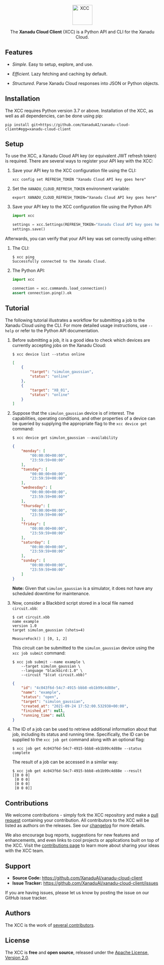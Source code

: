 <p align="center">
  <img height=65 alt="XCC" src="doc/_static/xcc_title.svg">
</p>

<p align="center">
  The <b>Xanadu Cloud Client</b> (XCC) is a Python API and CLI for the Xanadu Cloud.
</p>

## Features

- *Simple*. Easy to setup, explore, and use.

- *Efficient*. Lazy fetching and caching by default.

- *Structured*. Parse Xanadu Cloud responses into JSON or Python objects.

## Installation

The XCC requires Python version 3.7 or above. Installation of the XCC, as well
as all dependencies, can be done using pip:

```console
pip install git+https://github.com/XanaduAI/xanadu-cloud-client#egg=xanadu-cloud-client
```

## Setup

To use the XCC, a Xanadu Cloud API key (or equivalent JWT refresh token) is
required. There are several ways to register your API key with the XCC:

1. Save your API key to the XCC configuration file using the CLI:
    ```console
    xcc config set REFRESH_TOKEN "Xanadu Cloud API key goes here"
    ```

2. Set the `XANADU_CLOUD_REFRESH_TOKEN` environment variable:
    ```console
    export XANADU_CLOUD_REFRESH_TOKEN="Xanadu Cloud API key goes here"
    ```

3. Save your API key to the XCC configuration file using the Python API:
    ```python
    import xcc

    settings = xcc.Settings(REFRESH_TOKEN="Xanadu Cloud API key goes here")
    settings.save()
    ```

Afterwards, you can verify that your API key was set correctly using either:

1. The CLI:
    ```console
    $ xcc ping
    Successfully connected to the Xanadu Cloud.
    ```

2. The Python API:
    ```python
    import xcc

    connection = xcc.commands.load_connection()
    assert connection.ping().ok
    ```

## Tutorial

The following tutorial illustrates a workflow for submitting a job to the Xanadu
Cloud using the CLI. For more detailed usage instructions, use `--help` or refer
to the Python API documentation.

1.  Before submitting a job, it is a good idea to check which devices are
    currently accepting jobs on the Xanadu Cloud:

    ```console
    $ xcc device list --status online
    ```
    ```json
    [
        {
            "target": "simulon_gaussian",
            "status": "online"
        },
        {
            "target": "X8_01",
            "status": "online"
        }
    ]
    ```

2.  Suppose that the `simulon_gaussian` device is of interest. The capabilities,
    operating conditions, and other properties of a device can be queried by
    supplying the appropriate flag to the `xcc device get` command:

    ```console
    $ xcc device get simulon_gaussian --availability
    ```
    ```json
    {
        "monday": [
            "00:00:00+00:00",
            "23:59:59+00:00"
        ],
        "tuesday": [
            "00:00:00+00:00",
            "23:59:59+00:00"
        ],
        "wednesday": [
            "00:00:00+00:00",
            "23:59:59+00:00"
        ],
        "thursday": [
            "00:00:00+00:00",
            "23:59:59+00:00"
        ],
        "friday": [
            "00:00:00+00:00",
            "23:59:59+00:00"
        ],
        "saturday": [
            "00:00:00+00:00",
            "23:59:59+00:00"
        ],
        "sunday": [
            "00:00:00+00:00",
            "23:59:59+00:00"
        ]
    }
    ```

    **Note:** Given that `simulon_gaussian` is a simulator, it does not have
    any scheduled downtime for maintenance.

3.  Now, consider a Blackbird script stored in a local file named `circuit.xbb`:

    ```console
    $ cat circuit.xbb
    name example
    version 1.0
    target simulon_gaussian (shots=4)

    MeasureFock() | [0, 1, 2]
    ```

    This circuit can be submitted to the `simulon_gaussian` device using the
    `xcc job submit` command:

    ```console
    $ xcc job submit --name example \
        --target simulon_gaussian \
        --language "blackbird:1.0" \
        --circuit "$(cat circuit.xbb)"
    ```
    ```json
    {
        "id": "4c043f6d-54c7-4915-bbb8-eb1b99c4d88e",
        "name": "example",
        "status": "open",
        "target": "simulon_gaussian",
        "created_at": "2021-09-24 17:52:00.532938+00:00",
        "finished_at": null,
        "running_time": null
    }
    ```

4.  The ID of a job can be used to retrieve additional information about that
    job, including its status and running time. Specifically, the ID can be
    supplied to the `xcc job get` command along with an optional flag:

    ```console
    $ xcc job get 4c043f6d-54c7-4915-bbb8-eb1b99c4d88e --status
    complete
    ```

    The result of a job can be accessed in a similar way:

    ```console
    $ xcc job get 4c043f6d-54c7-4915-bbb8-eb1b99c4d88e --result
    [[0 0 0]
     [0 0 0]
     [0 0 0]
     [0 0 0]]
    ```
## Contributions

We welcome contributions - simply fork the XCC repository and make a [pull
request](https://help.github.com/articles/about-pull-requests/) containing your
contribution. All contributors to the XCC will be listed as authors on the
releases. See our [changelog](.github/CHANGELOG.md) for more details.

We also encourage bug reports, suggestions for new features and enhancements,
and even links to cool projects or applications built on top of the XCC. Visit
the [contributions page](.github/CONTRIBUTING.md) to learn more about sharing
your ideas with the XCC team.

## Support

- **Source Code:** https://github.com/XanaduAI/xanadu-cloud-client
- **Issue Tracker:** https://github.com/XanaduAI/xanadu-cloud-client/issues

If you are having issues, please let us know by posting the issue on our GitHub
issue tracker.

## Authors

The XCC is the work of [several contributors](https://github.com/XanaduAI/xir/graphs/contributors).

## License

The XCC is **free** and **open source**, released under the
[Apache License, Version 2.0](https://www.apache.org/licenses/LICENSE-2.0).
